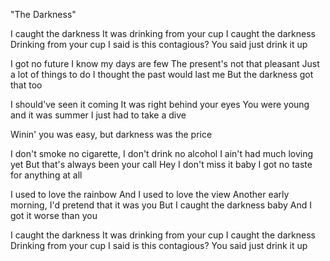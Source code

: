 "The Darkness"

I caught the darkness
It was drinking from your cup
I caught the darkness
Drinking from your cup
I said is this contagious?
You said just drink it up

I got no future
I know my days are few
The present's not that pleasant
Just a lot of things to do
I thought the past would last me
But the darkness got that too

I should've seen it coming
It was right behind your eyes
You were young and it was summer
I just had to take a dive

Winin' you was easy, but darkness was the price

I don't smoke no cigarette, I don't drink no alcohol
I ain't had much loving yet
But that's always been your call
Hey I don't miss it baby
I got no taste for anything at all

I used to love the rainbow
And I used to love the view
Another early morning, I'd pretend that it was you
But I caught the darkness baby
And I got it worse than you

I caught the darkness
It was drinking from your cup
I caught the darkness
Drinking from your cup
I said is this contagious?
You said just drink it up
